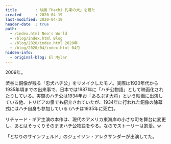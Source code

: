 ```yaml
---
title        : 映画「Hachi 約束の犬」を観た
created      : 2020-04-19
last-modified: 2020-04-19
header-date  : true
path:
  - /index.html Neo's World
  - /blog/index.html Blog
  - /blog/2020/index.html 2020年
  - /blog/2020/04/index.html 04月
hidden-info:
  - original-blog: El Mylar
---
```


2009年。

渋谷に銅像が残る「忠犬ハチ公」をリメイクしたモノ。実際は1920年代から1935年頃までの出来事で、日本では1987年に「ハチ公物語」として映画化されたりしている。実際のハチ公は1934年お「あるぷす大将」という映画に出演している他、トリビアの泉でも紹介されていたが、1934年に行われた銅像の除幕式にはハチ自身も参加している (ハチは1935年に死亡)。

リチャード・ギア主演の本作は、現代のアメリカ東海岸の小さな町を舞台に変更し、あとはそっくりそのままハチ公物語をやる。なのでストーリーは割愛。w

「となりのサインフェルド」のジェイソン・アレクサンダーが出演してた。
